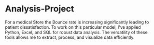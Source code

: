 # Analysis-Project
For a medical Store the Bounce rate is increasing significantly leading to patient dissatisfaction.
To work on this particular model, I've applied Python, Excel, and SQL for robust data analysis. The versatility of these tools allows me to extract, process, and visualize data efficiently.
